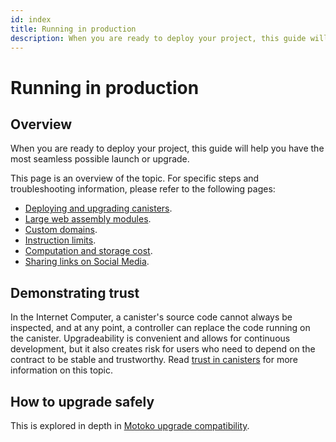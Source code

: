 ```yaml
---
id: index
title: Running in production
description: When you are ready to deploy your project, this guide will help you have the most seamless possible launch or upgrade.
---
```


# Running in production

## Overview

When you are ready to deploy your project, this guide will help you have the most seamless possible launch or upgrade.

This page is an overview of the topic. For specific steps and troubleshooting information, please refer to the following pages:

* [Deploying and upgrading canisters](./deploying-and-upgrading.md).
* [Large web assembly modules](./larger-wasm.md).
* [Custom domains](custom-domain/custom-domain.md).
* [Instruction limits](./instruction-limits.md).
* [Computation and storage cost](../gas-cost.md).
* [Sharing links on Social Media](./social-sharing.md).

## Demonstrating trust

In the Internet Computer, a canister's source code cannot always be inspected, and at any point, a controller can replace the code running on the canister. Upgradeability is convenient and allows for continuous development, but it also creates risk for users who need to depend on the contract to be stable and trustworthy. Read [trust in canisters](/concepts/trust-in-canisters.md) for more information on this topic.

## How to upgrade safely

This is explored in depth in [Motoko upgrade compatibility](/motoko/main/compatibility.md).
